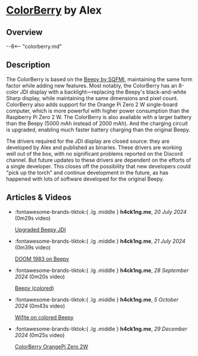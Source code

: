 # [ColorBerry](colorberry.md) by Alex

## Overview

--8<-- "colorberry.md"

## Description

The ColorBerry is based on the [Beepy by SQFMI](../inactive-projects/beepy.md), maintaining the same form factor while adding new features. Most notably, the ColorBerry has an 8-color JDI display with a backlight—replacing the Beepy's black-and-white Sharp display, while maintaining the same dimensions and pixel count. ColorBerry also adds support for the Orange Pi Zero 2 W single-board computer, which is more powerful with higher power consumption than the Raspberry Pi Zero 2 W. The ColorBerry is also available with a larger battery than the Beepy (5000 mAh instead of 2000 mAh). And the charging circuit is upgraded, enabling much faster battery charging than the original Beepy.

The drivers required for the JDI display are closed source: they are developed by Alex and published as binaries. These drivers are working well out of the box, with no significant problems reported on the Discord channel. But future updates to these drivers are dependent on the efforts of a single developer. This closes off the possibility that new developers could "pick up the torch" and continue development in the future, as has happened with lots of software developed for the original Beepy.

## Articles & Videos

<div class="grid cards" markdown>

-   :fontawesome-brands-tiktok:{ .lg .middle } **h4ck1ng.me**, *20 July 2024* (0m29s video)

    [Upgraded Beepy JDI](https://www.tiktok.com/@h4ck1ng.me/video/7393670620770274592)

-   :fontawesome-brands-tiktok:{ .lg .middle } **h4ck1ng.me**, *21 July 2024* (0m39s video)

    [DOOM 1983 on Beepy](https://www.tiktok.com/@h4ck1ng.me/video/7394070125407784225)

-   :fontawesome-brands-tiktok:{ .lg .middle } **h4ck1ng.me**, *28 September 2024* (0m20s video)

    [Beepy (colored)](https://www.tiktok.com/@h4ck1ng.me/video/7419739645270953248)

-   :fontawesome-brands-tiktok:{ .lg .middle } **h4ck1ng.me**, *5 October 2024* (0m43s video)

    [Wifite on colored Beepy](https://www.tiktok.com/@h4ck1ng.me/video/7422421513350974752)

-   :fontawesome-brands-tiktok:{ .lg .middle } **h4ck1ng.me**, *29 December 2024* (0m25s video)

    [ColorBerry OrangePi Zero 2W](https://www.tiktok.com/@h4ck1ng.me/video/7453790043748994326)

</div>
